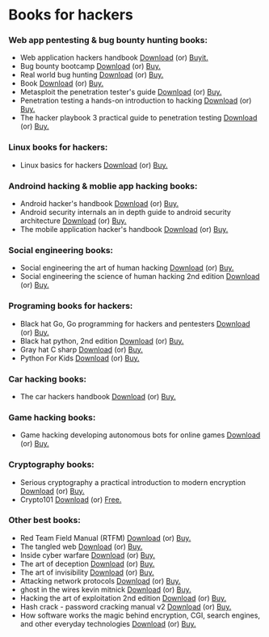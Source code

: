 # Books for hackers

<h3>Web app pentesting & bug bounty hunting books:</h3>

 <ul>
 
  <li>Web application hackers handbook <a href="https://github.com/Aravindhyox01/Books-for-hackers/raw/main/Book's/Web%20application%20hackers%20handbook.pdf">Download</a> (or) <a href="https://amzn.in/d/fgqxL9f">Buyit.</a></li>
  
  <li>Bug bounty bootcamp <a href="https://github.com/Aravindhyox01/Books-for-hackers/raw/main/Book's/bug-bounty-bootcamp.pdf">Download</a> (or) <a href="https://amzn.to/3YyPvbG">Buy.</a></li>

  <li>Real world bug hunting <a href="https://github.com/Aravindhyox/Books-for-hackers/blob/main/Book's/Real-World-Bug-Hunting.pdf">Download</a> (or) <a href="https://amzn.to/3YgLyqu">Buy.</a></li>

  <li>Book <a href="https://github.com/Aravindhyox/Books-for-hackers/blob/main/Book's/A%20Bug%20Hunter's%20Diary%20.pdf">Download</a> (or) <a href="https://amzn.to/3UfDDbZ">Buy.</a></li>

  <li>Metasploit the penetration tester's guide <a href="https://github.com/Aravindhyox01/Books-for-hackers/raw/main/Book's/Metasploit%20the%20penetration%20tester's%20guide.pdf">Download</a> (or) <a href="https://amzn.to/3YyysFt">Buy.</a></li>

  <li>Penetration testing a hands-on introduction to hacking <a href="https://github.com/Aravindhyox01/Books-for-hackers/raw/main/Book's/Penetration%20Testing%20A%20Hands-On%20Introduction%20to%20Hacking.pdf">Download</a> (or) <a href="https://amzn.to/48viAIp">Buy.</a></li>

  <li>The hacker playbook 3 practical guide to penetration testing <a href="https://github.com/Aravindhyox01/Books-for-hackers/raw/main/Book's/The%20Hacker%20Playbook%203%20Practical%20Guide%20To%20Penetration%20Testing.pdf">Download</a> (or) <a href="https://amzn.to/4fbbzOG">Buy.</a></li>

  
 </ul>
 
 <h3>Linux books for hackers:</h3>
 
 <ul>
 
  <li>Linux basics for hackers <a href="https://github.com/Aravindhyox01/Books-for-hackers/raw/main/Book's/Linux%20Basics%20for%20Hackers.pdf">Download</a> (or) <a href="https://amzn.to/40daVMy">Buy.</a></li>
 
 </ul>
 
 
 <h3>Androind hacking & moblie app hacking books:</h3>
 
 <ul>
 
  <li>Android hacker's handbook <a href="https://github.com/Aravindhyox01/Books-for-hackers/raw/main/Book's/Android%20Hacker-s%20Handbook.pdf">Download</a> (or) <a href="https://amzn.to/3UfVkbm">Buy.</a></li>

  <li>Android security internals an in depth guide to android security architecture  <a href="https://github.com/Aravindhyox01/Books-for-hackers/raw/main/Book's/Android%20Security%20Internals%20An%20In%20Depth%20Guide%20to%20Android%20Security%20Architecture%20.pdf">Download</a> (or) <a href="https://amzn.to/3UfD3uP">Buy.</a></li>

  <li>The mobile application hacker's handbook <a href="https://github.com/Aravindhyox01/Books-for-hackers/raw/main/Book's/The%20Mobile%20Application%20Hacker's%20Handbook%20.pdf">Download</a> (or) <a href="https://amzn.to/4hnW3RM">Buy.</a></li>
  
 
 </ul>
 
 
 <h3>Social engineering books:</h3>
 
 <ul>
 
  <li>Social engineering the art of human hacking <a href="https://github.com/Aravindhyox01/Books-for-hackers/raw/main/Book's/Social%20engineering%20the%20art%20of%20human%20hacking.pdf">Download</a> (or) <a href="https://amzn.to/40fl5fB">Buy.</a></li>

  <li>Social engineering the science of human hacking 2nd edition <a href="https://github.com/Aravindhyox01/Books-for-hackers/raw/main/Book's/Social%20Engineering%20The%20Science%20of%20Human%20Hacking%202nd%20Edition.pdf">Download</a> (or) <a href="https://amzn.to/3Yv8B2h">Buy.</a></li>
  
 
 </ul>
 
 
 <h3>Programing books for hackers:</h3>
 
 <ul>
 
  <li>Black hat Go, Go programming for hackers and pentesters <a href="https://github.com/Aravindhyox01/Books-for-hackers/raw/main/Book's/Black%20Hat%20Go%20Go%20Programming%20For%20Hackers%20and%20Pentesters.pdf">Download</a> (or) <a href="https://amzn.to/3Yffhjt">Buy.</a></li>

  <li>Black hat python, 2nd edition <a href="https://github.com/Aravindhyox01/Books-for-hackers/raw/main/Book's/Black%20Hat%20Python%2C%202nd%20Edition.pdf">Download</a> (or) <a href="https://amzn.to/4faDQ8b">Buy.</a></li>

  <li>Gray hat C sharp <a href="https://github.com/Aravindhyox01/Books-for-hackers/raw/main/Book's/Gray%20Hat%20C%20Sharp.pdf">Download</a> (or) <a href="https://amzn.to/4dS6REM">Buy.</a></li>

  <li>Python For Kids <a href="https://github.com/Aravindhyox01/Books-for-hackers/raw/main/Book's/Python%20For%20Kids.pdf">Download</a> (or) <a href="https://amzn.to/48f94sA">Buy.</a></li>
  
 
 </ul>
 
 

 <h3>Car hacking books:</h3>
 
 <ul>
  <li>The car hackers handbook <a href="https://github.com/Aravindhyox01/Books-for-hackers/raw/main/Book's/thecarhackershandbook.pdf">Download</a> (or) <a href="https://amzn.to/3AhzQ6Z">Buy.</a></li>
 </ul>
 
 
 <h3>Game hacking books:</h3>
 
 <ul>
 
  <li>Game hacking developing autonomous bots for online games <a href="https://github.com/Aravindhyox01/Books-for-hackers/raw/main/Book's/Game%20Hacking%20Developing%20Autonomous%20Bots%20for%20Online%20Games.pdf">Download</a> (or) <a href="https://amzn.to/4he5xPb">Buy.</a></li>
  
 </ul>
 
 
 <h3>Cryptography books:</h3>
 
 <ul>
 
  <li>Serious cryptography a practical introduction to modern encryption <a href="https://github.com/Aravindhyox01/Books-for-hackers/raw/main/Book's/Serious%20Cryptography%20A%20Practical%20Introduction%20to%20Modern%20Encryption%20.pdf">Download</a> (or) <a href="https://amzn.to/3UfHohu">Buy.</a></li>

  <li>Crypto101 <a href="https://github.com/Aravindhyox01/Books-for-hackers/raw/main/Book's/Crypto101.pdf">Download</a> (or) <a href="https://www.crypto101.io/">Free.</a></li>
 
 </ul>
 
 
 <h3>Other best books:</h3>
 
 <ul>
 
  <li>Red Team Field Manual (RTFM) <a href="https://github.com/Aravindhyox01/Books-for-hackers/raw/main/Book's/RTFM.pdf">Download</a> (or) <a href="https://amzn.to/3Yv958B">Buy.</a></li>

  <li>The tangled web <a href="https://github.com/Aravindhyox01/Books-for-hackers/raw/main/Book's/The%20tangled%20web.pdf">Download</a> (or) <a href="https://amzn.to/3NztyCS">Buy.</a></li>

  <li>Inside cyber warfare <a href="https://github.com/Aravindhyox01/Books-for-hackers/raw/main/Book's/Inside%20Cyber%20Warfare.pdf">Download</a> (or) <a href="https://amzn.to/3Yu0O4x">Buy.</a></li>

  <li>The art of deception <a href="https://github.com/Aravindhyox01/Books-for-hackers/raw/main/Book's/The%20Art%20of%20Deception.pdf">Download</a> (or) <a href="https://amzn.to/4h5IeHz">Buy.</a></li>

  <li>The art of invisibility <a href="https://github.com/Aravindhyox01/Books-for-hackers/raw/main/Book's/The%20Art%20of%20Invisibility.pdf">Download</a> (or) <a href="https://amzn.to/3A71Hqw">Buy.</a></li>

  <li>Attacking network protocols <a href="https://github.com/Aravindhyox01/Books-for-hackers/raw/main/Book's/Attacking%20network%20protocols.pdf">Download</a> (or) <a href="https://amzn.to/4eVGLBZ">Buy.</a></li>

  <li>ghost in the wires kevin mitnick <a href="https://github.com/Aravindhyox01/Books-for-hackers/raw/main/Book's/ghost-in-the-wires-kevin-mitnick.pdf">Download</a> (or) <a href="https://amzn.to/3YfAn1q">Buy.</a></li>

  <li>Hacking the art of exploitation 2nd edition <a href="https://github.com/Aravindhyox01/Books-for-hackers/raw/main/Book's/Hacking%20The%20Art%20of%20Exploitation%202nd%20Edition.pdf">Download</a> (or) <a href="https://amzn.to/3BUCFeP">Buy.</a></li>

  <li>Hash crack - password cracking manual v2 <a href="https://github.com/Aravindhyox01/Books-for-hackers/raw/main/Book's/Hash%20Crack%20-%20Password%20Cracking%20Manual%20v2.pdf">Download</a> (or) <a href="https://amzn.to/4eRkjKa">Buy.</a></li>

  <li>How software works the magic behind encryption, CGI, search engines, and other everyday technologies  <a href="https://github.com/Aravindhyox01/Books-for-hackers/raw/main/Book's/How%20software%20works%20the%20magic%20behind%20encryption%2C%20CGI%2C%20search%20engines%2C%20and%20other%20everyday%20technologies%20.pdf">Download</a> (or) <a href="https://amzn.to/3BSIsBw">Buy.</a></li>
 
 </ul>



 
 
 
 
 
 <!--
  
   <h3> tittle </h3>
 
 <ul>
 
  <li>Book <a href="">Download</a> (or) <a href="">Buy.</a></li>
  <li>Book <a href="">Download</a> (or) <a href="">Buy.</a></li>
  <li>Book <a href="">Download</a> (or) <a href="">Buy.</a></li>
  <li>Book <a href="">Download</a> (or) <a href="">Buy.</a></li>
  <li>Book <a href="">Download</a> (or) <a href="">Buy.</a></li>
  <li>Book <a href="">Download</a> (or) <a href="">Buy.</a></li>
  <li>Book <a href="">Download</a> (or) <a href="">Buy.</a></li>
  <li>Book <a href="">Download</a> (or) <a href="">Buy.</a></li>
  <li>Book <a href="">Download</a> (or) <a href="">Buy.</a></li>
 
 </ul>
  
 -->
 
 
